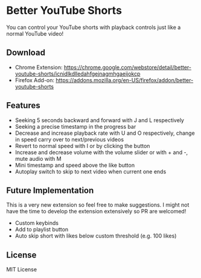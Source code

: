 # Better YouTube Shorts

You can control your YouTube shorts with playback controls just like a normal YouTube video!

## Download

* Chrome Extension: https://chrome.google.com/webstore/detail/better-youtube-shorts/icnidlkdlledahfgejnagmhgaeijokcp
* Firefox Add-on: https://addons.mozilla.org/en-US/firefox/addon/better-youtube-shorts

## Features
* Seeking 5 seconds backward and forward with J and L respectively
* Seeking a precise timestamp in the progress bar
* Decrease and increase playback rate with U and O respectively, change in speed carry over to next/previous videos
* Revert to normal speed with I or by clicking the button
* Increase and decrease volume with the volume slider or with + and -, mute audio with M
* Mini timestamp and speed above the like button
* Autoplay switch to skip to next video when current one ends

## Future Implementation
This is a very new extension so feel free to make suggestions. I might not have the time to develop the extension extensively so PR are welcomed!
* Custom keybinds
* Add to playlist button
* Auto skip short with likes below custom threshold (e.g. 100 likes)

## License

MIT License
